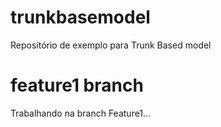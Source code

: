 # trunkbasemodel
Repositório de exemplo para Trunk Based model

# feature1 branch
Trabalhando na branch Feature1...


